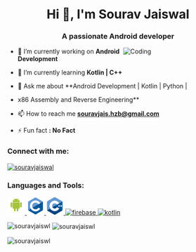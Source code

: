 <h1 align="center">Hi 👋, I'm Sourav Jaiswal</h1>
<h3 align="center">A passionate Android developer</h3>
<img align="right" alt="Coding" width="240" src="https://i.pinimg.com/originals/b6/41/9e/b6419ef7605a2de874c8a5cc0b2f2aaf.png">

- 🔭 I’m currently working on **Android Development**

- 🌱 I’m currently learning **Kotlin | C++**

- 💬 Ask me about **Android Development | Kotlin | Python |
-  x86 Assembly and Reverse Engineering**

- 📫 How to reach me **souravjais.hzb@gmail.com**

- ⚡ Fun fact **: No Fact**

<h3 align="left">Connect with me:</h3>
<p align="left">
<a href="https://www.leetcode.com/souravjaiswal" target="blank"><img align="center" src="https://raw.githubusercontent.com/rahuldkjain/github-profile-readme-generator/master/src/images/icons/Social/leet-code.svg" alt="souravjaiswal" height="30" width="40" /></a>
</p>

<h3 align="left">Languages and Tools:</h3>
<p align="left"> <a href="https://developer.android.com" target="_blank" rel="noreferrer"> <img src="https://raw.githubusercontent.com/devicons/devicon/master/icons/android/android-original-wordmark.svg" alt="android" width="40" height="40"/> </a> <a href="https://www.cprogramming.com/" target="_blank" rel="noreferrer"> <img src="https://raw.githubusercontent.com/devicons/devicon/master/icons/c/c-original.svg" alt="c" width="40" height="40"/> </a> <a href="https://www.w3schools.com/cpp/" target="_blank" rel="noreferrer"> <img src="https://raw.githubusercontent.com/devicons/devicon/master/icons/cplusplus/cplusplus-original.svg" alt="cplusplus" width="40" height="40"/> </a> <a href="https://firebase.google.com/" target="_blank" rel="noreferrer"> <img src="https://www.vectorlogo.zone/logos/firebase/firebase-icon.svg" alt="firebase" width="40" height="40"/> </a> <a href="https://kotlinlang.org" target="_blank" rel="noreferrer"> <img src="https://www.vectorlogo.zone/logos/kotlinlang/kotlinlang-icon.svg" alt="kotlin" width="40" height="40"/> </a> </p>

<p><img align="left" src="https://github-readme-stats.vercel.app/api/top-langs?username=souravjaiswl&show_icons=true&locale=en&layout=compact&theme=tokyonight" alt="souravjaiswl" /></p>

<p>&nbsp;<img align="center" src="https://github-readme-stats.vercel.app/api?username=souravjaiswl&show_icons=true&locale=en&theme=tokyonight" alt="souravjaiswl" /></p>

<p><img align="center" src="https://github-readme-streak-stats.herokuapp.com/?user=souravjaiswl&theme=tokyonight" alt="souravjaiswl" /></p>
